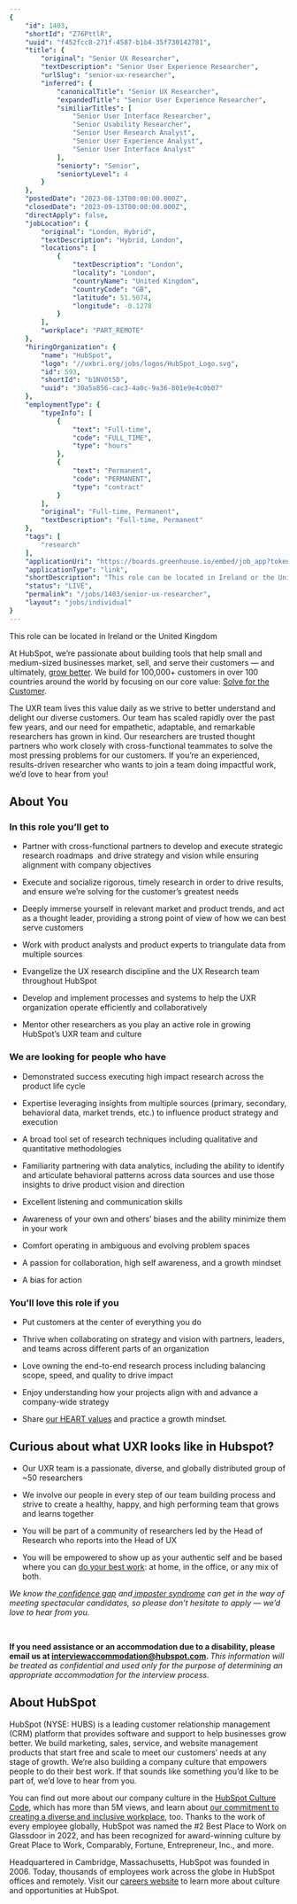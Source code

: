 ```yaml
---
{
	"id": 1403,
	"shortId": "Z76PttlR",
	"uuid": "f452fcc8-271f-4587-b1b4-35f730142781",
	"title": {
		"original": "Senior UX Researcher",
		"textDescription": "Senior User Experience Researcher",
		"urlSlug": "senior-ux-researcher",
		"inferred": {
			"canonicalTitle": "Senior UX Researcher",
			"expandedTitle": "Senior User Experience Researcher",
			"similiarTitles": [
				"Senior User Interface Researcher",
				"Senior Usability Researcher",
				"Senior User Research Analyst",
				"Senior User Experience Analyst",
				"Senior User Interface Analyst"
			],
			"seniorty": "Senior",
			"seniortyLevel": 4
		}
	},
	"postedDate": "2023-08-13T00:00:00.000Z",
	"closedDate": "2023-09-13T00:00:00.000Z",
	"directApply": false,
	"jobLocation": {
		"original": "London, Hybrid",
		"textDescription": "Hybrid, London",
		"locations": [
			{
				"textDescription": "London",
				"locality": "London",
				"countryName": "United Kingdom",
				"countryCode": "GB",
				"latitude": 51.5074,
				"longitude": -0.1278
			}
		],
		"workplace": "PART_REMOTE"
	},
	"hiringOrganization": {
		"name": "HubSpot",
		"logo": "//uxbri.org/jobs/logos/HubSpot_Logo.svg",
		"id": 593,
		"shortId": "b1NV0t5D",
		"uuid": "30a5a856-cac3-4a0c-9a36-801e9e4c0b07"
	},
	"employmentType": {
		"typeInfo": [
			{
				"text": "Full-time",
				"code": "FULL_TIME",
				"type": "hours"
			},
			{
				"text": "Permanent",
				"code": "PERMANENT",
				"type": "contract"
			}
		],
		"original": "Full-time, Permanent",
		"textDescription": "Full-time, Permanent"
	},
	"tags": [
		"research"
	],
	"applicationUri": "https://boards.greenhouse.io/embed/job_app?token=5289997",
	"applicationType": "link",
	"shortDescription": "This role can be located in Ireland or the United Kingdom At HubSpot, we’re’ passionate about building tools that help small and medium-sized- businesses market, sell, and serve their customers — and",
	"status": "LIVE",
	"permalink": "/jobs/1403/senior-ux-researcher",
	"layout": "jobs/individual"
}
---
```

<p>This role can be located in Ireland or the United Kingdom</p><p>At HubSpot, we’re passionate about building tools that help small and medium-sized businesses market, sell, and serve their customers — and ultimately, <a target="_blank" rel="noopener noreferrer nofollow" href="https://www.hubspot.com/our-story">grow better</a>. We build for 100,000+ customers in over 100 countries around the world by focusing on our core value: <a target="_blank" rel="noopener noreferrer nofollow" href="https://www.hubspot.com/customer-code">Solve for the Customer</a>.&nbsp;</p><p>The UXR team lives this value daily as we strive to better understand and delight our diverse customers. Our team has scaled rapidly over the past few years, and our need for empathetic, adaptable, and remarkable researchers has grown in kind. Our researchers are trusted thought partners who work closely with cross-functional teammates to solve the most pressing problems for our customers. If you’re an experienced, results-driven researcher who wants to join a team doing impactful work, we’d love to hear from you!&nbsp;</p><h2>About You</h2><h3>In this role you’ll get to</h3><ul><li><p>Partner with cross-functional partners to develop and execute strategic research roadmaps&nbsp; and drive strategy and vision while ensuring alignment with company objectives</p></li><li><p>Execute and socialize rigorous, timely research in order to drive results, and ensure we’re solving for the customer’s greatest needs</p></li><li><p>Deeply immerse yourself in relevant market and product trends, and act as a thought leader, providing a strong point of view of how we can best serve customers</p></li><li><p>Work with product analysts and product experts to triangulate data from multiple sources</p></li><li><p>Evangelize the UX research discipline and the UX Research team throughout HubSpot</p></li><li><p>Develop and implement processes and systems to help the UXR organization operate efficiently and collaboratively</p></li><li><p>Mentor other researchers as you play an active role in growing HubSpot’s UXR team and culture</p></li></ul><h3>We are looking for people who have</h3><ul><li><p>Demonstrated success executing high impact research across the product life cycle&nbsp;</p></li><li><p>Expertise leveraging insights from multiple sources (primary, secondary, behavioral data, market trends, etc.) to influence product strategy and execution</p></li><li><p>A broad tool set of research techniques including qualitative and quantitative methodologies</p></li><li><p>Familiarity partnering with data analytics, including the ability to identify and articulate behavioral patterns across data sources and use those insights to drive product vision and direction</p></li><li><p>Excellent listening and communication skills</p></li><li><p>Awareness of your own and others’ biases and the ability minimize them in your work</p></li><li><p>Comfort operating in ambiguous and evolving problem spaces</p></li><li><p>A passion for collaboration, high self awareness, and a growth mindset</p></li><li><p>A bias for action&nbsp;</p></li></ul><h3>You’ll love this role if you</h3><ul><li><p>Put customers at the center of everything you do</p></li><li><p>Thrive when collaborating on strategy and vision with partners, leaders, and teams across different parts of an organization</p></li><li><p>Love owning the end-to-end research process including balancing scope, speed, and quality to drive impact</p></li><li><p>Enjoy understanding how your projects align with and advance a company-wide strategy</p></li><li><p>Share <a target="_blank" rel="noopener noreferrer nofollow" href="http://culturecode.com/">our HEART values</a> and practice a growth mindset.</p></li></ul><h2>Curious about what UXR looks like in Hubspot?</h2><ul><li><p>Our UXR team is a passionate, diverse, and globally distributed group of ~50 researchers</p></li><li><p>We involve our people in every step of our team building process and strive to create a healthy, happy, and high performing team that grows and learns together</p></li><li><p>You will be part of a community of researchers led by the Head of Research who reports into the Head of UX</p></li><li><p>You will be empowered to show up as your authentic self and be based where you can <a target="_blank" rel="noopener noreferrer nofollow" href="https://www.hubspot.com/careers-blog/future-of-work-hybrid">do your best work</a>: at home, in the office, or any mix of both.&nbsp;</p></li></ul><p><em>We know the</em><a target="_blank" rel="noopener noreferrer nofollow" href="https://www.theatlantic.com/magazine/archive/2014/05/the-confidence-gap/359815/"><em>&nbsp;confidence gap</em></a><em>&nbsp;and</em><a target="_blank" rel="noopener noreferrer nofollow" href="https://www.braintreepayments.com/blog/overcoming-imposter-syndrome/"><em> imposter syndrome</em></a><em>&nbsp;can get in the way of meeting spectacular candidates, so please don’t hesitate to apply — we’d love to hear from you.</em></p><p>&nbsp;</p><p><strong>If you need assistance or an accommodation due to a disability, please email us at </strong><a target="_blank" rel="noopener noreferrer nofollow" href="mailto:interviewaccommodation@hubspot.com"><strong>interviewaccommodation@hubspot.com</strong></a><strong>. </strong><em>This information will be treated as confidential and used only for the purpose of determining an appropriate accommodation for the interview process.</em></p><h2>About HubSpot</h2><p>HubSpot (NYSE: HUBS) is a leading customer relationship management (CRM) platform that provides software and support to help businesses grow better. We build marketing, sales, service, and website management products that start free and scale to meet our customers’ needs at any stage of growth. We’re also building a company culture that empowers people to do their best work. If that sounds like something you’d like to be part of, we’d love to hear from you.</p><p>You can find out more about our company culture in the <a target="_blank" rel="noopener noreferrer nofollow" href="http://culturecode.com/">HubSpot Culture Code</a>, which has more than 5M views, and learn about <a target="_blank" rel="noopener noreferrer nofollow" href="https://www.hubspot.com/jobs/diversity-inclusion">our commitment to creating a diverse and inclusive workplace</a>, too. Thanks to the work of every employee globally, HubSpot was named the #2 Best Place to Work on Glassdoor in 2022, and has been recognized for award-winning culture by Great Place to Work, Comparably, Fortune, Entrepreneur, Inc., and more.</p><p>Headquartered in Cambridge, Massachusetts, HubSpot was founded in 2006. Today, thousands of employees work across the globe in HubSpot offices and remotely. Visit our <a target="_blank" rel="noopener noreferrer nofollow" href="https://www.hubspot.com/careers">careers website</a> to learn more about culture and opportunities at HubSpot.&nbsp;</p>

